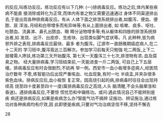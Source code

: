 的反应,叫练功反应。练功反应有以下几种:
(一)排病毒反应。练功之后,体内某些疾病不能直
接消除或转化为正常,而体内有害之物又需要迅速通过
身体不同渠道排出去,于是出现各种排病毒反应。有从
人体下面之排泄系统排出者,如腹泻、便血、便脓、尿
浑浊､月经和白带增多而有异味等;有从上面排出者, 如
咳嗽、痰多、呕吐、吐脓血、流鼻涕、鼻孔出脓血、眼
睛分泌物增多等;有从躯体和四肢的排泄系统排出者,如
发烧、出汗、出皮疹、生疮块、出现类似脚气症状等。凡
此种种,皆为病邪外排之表现,排病毒反应最快、最多
者为腹泻。辽源市一直肠晚期癌症病人,在二十二天的
学习班中,腹泻竟达三百解次。参加学习前每天只勉強
吃二两饭,上下二层楼需人搀扶,练功第三天开始腹泻,
第七天一天腹泻三十七次,排泄物有浓､血及腐臭之物。
经大量排病毒,学习班结束前,一天能进食一斤二两饭,
可自己上下五层楼。排病毒反应有时会很剧烈,不妨再
举一例。西安市一血小板增多症病人,经医院治疗数年
不愈,练智能功后出现严重咳血、吐血现象,有时一吐
半痰盂,并夹杂很多紫色血块。排病反应后,血小板恢
复正常。因高烧引起的病,排病毒时往往会出现持续高
烧至四十度甚至四十一度(属排病毒反应之高烧,人头
脑清醒,不会头脑晕涨和昏迷)。遇排病毒反应,不要惊
慌忧恐和中辍练功。或问:遇此情况自己不能辨别是疾
病还是排病反应,如果是疾病怎么办?智能气功不搞辨
证施功、辨证施治,通过练功对各种疾病均有疗效,因
此即使是疾病,只要对气功治病坚信不移,坚持不懈去

28
